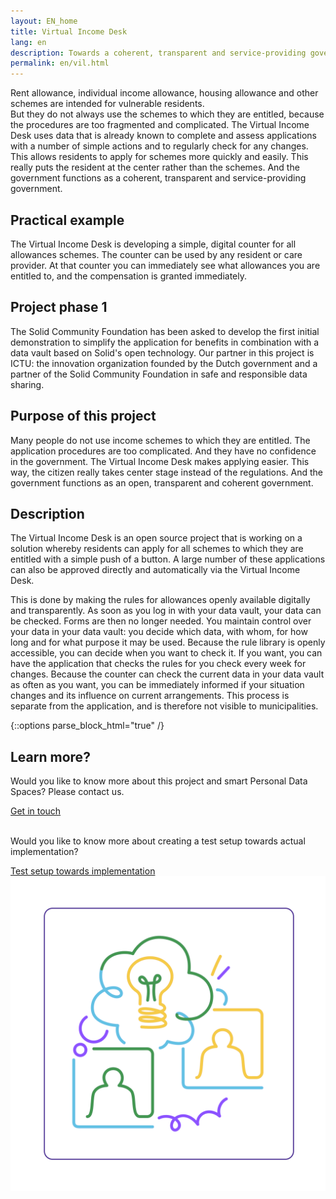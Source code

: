 ```yaml
---
layout: EN_home
title: Virtual Income Desk
lang: en
description: Towards a coherent, transparent and service-providing government.
permalink: en/vil.html
---
```


Rent allowance, individual income allowance, housing allowance and other schemes are intended for vulnerable residents. <br>
But they do not always use the schemes to which they are entitled, because the procedures are too fragmented and complicated. 
The Virtual Income Desk uses data that is already known to complete and assess applications with a number of simple actions and to regularly check for any changes. 
This allows residents to apply for schemes more quickly and easily. 
This really puts the resident at the center rather than the schemes. And the government functions as a coherent, transparent and service-providing government.

## Practical example
The Virtual Income Desk is developing a simple, digital counter for all allowances schemes. The counter can be used by any resident or care provider. 
At that counter you can immediately see what allowances you are entitled to, and the compensation is granted immediately. 

## Project phase 1
The Solid Community Foundation has been asked to develop the first initial demonstration to simplify the application for benefits in combination with a data vault based on Solid's open technology.
Our partner in this project is ICTU: the innovation organization founded by the Dutch government and a partner of the Solid Community Foundation in safe and responsible data sharing.

## Purpose of this project
Many people do not use income schemes to which they are entitled. The application procedures are too complicated. And they have no confidence in the government. 
The Virtual Income Desk makes applying easier. This way, the citizen really takes center stage instead of the regulations. And the government functions as an open, transparent and coherent government.

## Description
The Virtual Income Desk is an open source project that is working on a solution whereby residents can apply for all schemes to which they are entitled with a simple push of a button. 
A large number of these applications can also be approved directly and automatically via the Virtual Income Desk.

This is done by making the rules for allowances openly available digitally and transparently. As soon as you log in with your data vault, your data can be checked. Forms are then no longer needed. 
You maintain control over your data in your data vault: you decide which data, with whom, for how long and for what purpose it may be used. 
Because the rule library is openly accessible, you can decide when you want to check it.
If you want, you can have the application that checks the rules for you check every week for changes. 
Because the counter can check the current data in your data vault as often as you want, you can be immediately informed if your situation changes and its influence on current arrangements. 
This process is separate from the application, and is therefore not visible to municipalities.



{::options parse_block_html="true" /}
<div class="wrapperprojects" markdown="0">
            <div class="projectblock">
             <div class="project_text">
              <h2>
Learn more?
              </h2>
              <p>
Would you like to know more about this project and smart Personal Data Spaces? Please contact us.
                </p>
               <div class="button_align">
               <a class="button_link" href="/en/contact"><div class="button">Get in touch</div></a>
<p><br>Would you like to know more about creating a test setup towards actual implementation?</p>
                 <div class="button_align">
             <a class="button_link" href="/collaboration.html#proefopstelling"><div class="button">Test setup towards implementation</div></a>
              </div>
              </div>
              </div>
              <div class="project_img">
                <img src="/img/samenwerken3.svg" alt="">
            </div>         
        </div>
</div>
